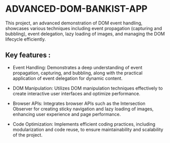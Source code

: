 # ADVANCED-DOM-BANKIST-APP
This project, an advanced demonstration of DOM event handling, showcases various techniques including event propagation (capturing and bubbling), event delegation, lazy loading of images, and managing the DOM lifecycle efficiently.

## Key features :

- Event Handling: Demonstrates a deep understanding of event propagation, capturing, and bubbling, along with the practical application of event delegation for dynamic content.

- DOM Manipulation: Utilizes DOM manipulation techniques effectively to create interactive user interfaces and optimize performance.

- Browser APIs: Integrates browser APIs such as the Intersection Observer for creating sticky navigation and lazy loading of images, enhancing user experience and page performance.

- Code Optimization: Implements efficient coding practices, including modularization and code reuse, to ensure maintainability and scalability of the project.
